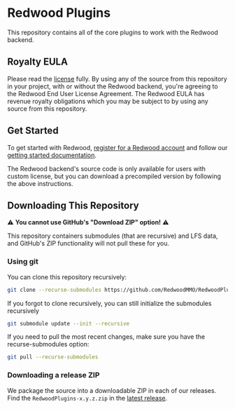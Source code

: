 # Redwood Plugins

This repository contains all of the core plugins to work with the Redwood backend.

## Royalty EULA

Please read the [license](./LICENSE.md) fully. By using any of the source from this repository in your project, with or without the Redwood backend, you're agreeing to the Redwood End User License Agreement. The Redwood EULA has revenue royalty obligations which you may be subject to by using any source from this repository.

## Get Started

To get started with Redwood, [register for a Redwood account](https://license.redwoodmmo.com) and follow our [getting started documentation](https://redwoodmmo.com/docs/getting-started/overview).

The Redwood backend's source code is only available for users with custom license, but you can download a precompiled version by following the above instructions.

## Downloading This Repository

⚠️ **You cannot use GitHub's "Download ZIP" option!** ⚠️

This repository containers submodules (that are recursive) and LFS data, and GitHub's ZIP functionality will not pull these for you.

### Using git

You can clone this repository recursively:

```bash
git clone --recurse-submodules https://github.com/RedwoodMMO/RedwoodPlugins.git
```

If you forgot to clone recursively, you can still initialize the submodules recursively

```bash
git submodule update --init --recursive
```

If you need to pull the most recent changes, make sure you have the recurse-submodules option:

```bash
git pull --recurse-submodules
```

### Downloading a release ZIP

We package the source into a downloadable ZIP in each of our releases. Find the `RedwoodPlugins-x.y.z.zip` in the [latest release](https://github.com/RedwoodMMO/RedwoodPlugins/releases/latest).

